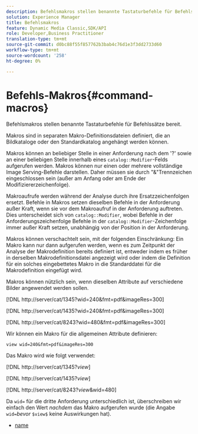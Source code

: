 ```yaml
---
description: Befehlsmakros stellen benannte Tastaturbefehle für Befehlssätze bereit.
solution: Experience Manager
title: Befehlsmakros
feature: Dynamic Media Classic,SDK/API
role: Developer,Business Practitioner
translation-type: tm+mt
source-git-commit: d0bc88f55f857762b3bab4c76d1e3f3dd2733d60
workflow-type: tm+mt
source-wordcount: '258'
ht-degree: 0%

---
```



# Befehls-Makros{#command-macros}

Befehlsmakros stellen benannte Tastaturbefehle für Befehlssätze bereit.

Makros sind in separaten Makro-Definitionsdateien definiert, die an Bildkataloge oder den Standardkatalog angehängt werden können.

Makros können an beliebiger Stelle in einer Anforderung nach dem &#39;?&#39; sowie an einer beliebigen Stelle innerhalb eines `catalog::Modifier`-Felds aufgerufen werden. Makros können nur einen oder mehrere vollständige Image Serving-Befehle darstellen. Daher müssen sie durch &quot;&amp;&quot;Trennzeichen eingeschlossen sein (außer am Anfang oder am Ende der Modifiziererzeichenfolge).

Makroaufrufe werden während der Analyse durch ihre Ersatzzeichenfolgen ersetzt. Befehle in Makros setzen dieselben Befehle in der Anforderung außer Kraft, wenn sie vor dem Makroaufruf in der Anforderung auftreten. Dies unterscheidet sich von `catalog::Modifier`, wobei Befehle in der Anforderungszeichenfolge Befehle in der `catalog::Modifier`-Zeichenfolge immer außer Kraft setzen, unabhängig von der Position in der Anforderung.

Makros können verschachtelt sein, mit der folgenden Einschränkung: Ein Makro kann nur dann aufgerufen werden, wenn es zum Zeitpunkt der Analyse der Makrodefinition bereits definiert ist, entweder indem es früher in derselben Makrodefinitionsdatei angezeigt wird oder indem die Definition für ein solches eingebettetes Makro in die Standarddatei für die Makrodefinition eingefügt wird.

Makros können nützlich sein, wenn dieselben Attribute auf verschiedene Bilder angewendet werden sollen.

[!DNL http://server/cat/1345?wid=240&fmt=pdf&imageRes=300]

[!DNL http://server/cat/1435?wid=240&fmt=pdf&imageRes=300]

[!DNL http://server/cat/8243?wid=480&fmt=pdf&imageRes=300]

Wir können ein Makro für die allgemeinen Attribute definieren:

`view wid=240&fmt=pdf&imageRes=300`

Das Makro wird wie folgt verwendet:

[!DNL http://server/cat/1345?$view$]

[!DNL http://server/cat/1435?$view$]

[!DNL http://server/cat/8243?$view$&wid=480]

Da `wid=` für die dritte Anforderung unterschiedlich ist, überschreiben wir einfach den Wert *nachdem* das Makro aufgerufen wurde (die Angabe `wid=`*bevor* `$view$` keine Auswirkungen hat).

+ [name](r-name.md)
